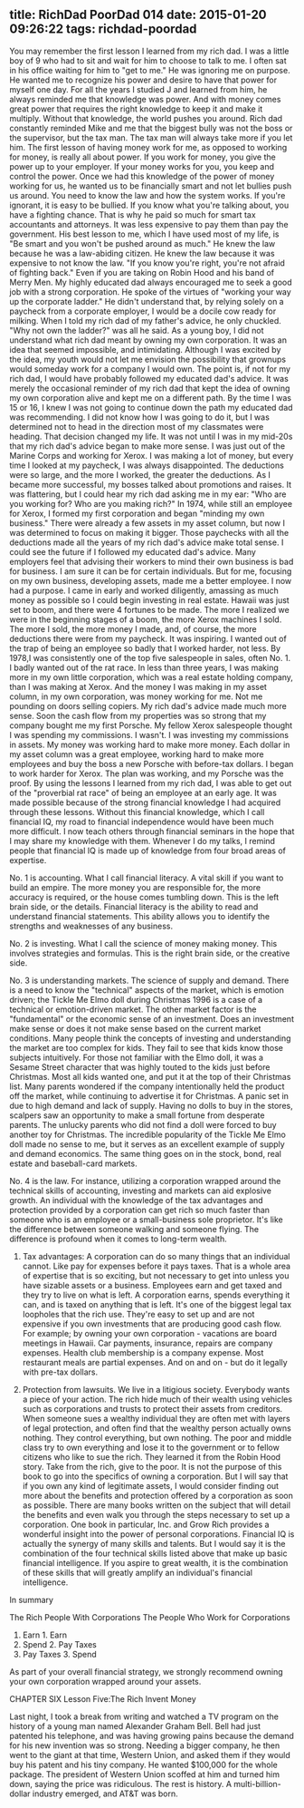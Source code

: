 title: RichDad PoorDad 014
date: 2015-01-20 09:26:22
tags: richdad-poordad
---

You may remember the first lesson I learned from my rich dad. I was a little boy of 9 who had to sit and wait for him to choose to talk to me. I often sat in his office waiting for him to "get to me." He was ignoring me on purpose.  He wanted me to recognize his power and desire to have that power for myself one day. For all the years I studied J and learned from him, he always reminded me that knowledge was power. And with money comes great power that requires the right knowledge to keep it and make it multiply. Without that knowledge, the world pushes you around.  Rich dad constantly reminded Mike and me that the biggest bully was not the boss or the supervisor, but the tax man. The tax man will always take more if you let him.
The first lesson of having money work for me, as opposed to working for money, is really all about power. If you work for money, you give the power up to your employer. If your money works for you, you keep and control the power.
Once we had this knowledge of the power of money working for us, he wanted us to be financially smart and not let bullies push us around. You need to know the law and how the system works. If you're ignorant, it is easy to be bullied. If you know what you're talking about, you have a fighting chance. That is why he paid so much for smart tax accountants and attorneys. It was less expensive to pay them than pay the government. His best lesson to me, which I have used most of my life, is "Be smart and you won't be pushed around as much." He knew the law because he was a law-abiding citizen. He knew the law because it was expensive to not know the law.  "If you know you're right, you're not afraid of fighting back." Even if you are taking on Robin Hood and his band of Merry Men.
My highly educated dad always encouraged me to seek a good job with a strong corporation. He spoke of the virtues of "working your way up the corporate ladder." He didn't understand that, by relying solely on a paycheck from a corporate employer, I would be a docile cow ready for milking.
When I told my rich dad of my father's advice, he only chuckled. "Why not own the ladder?" was all he said.
As a young boy, I did not understand what rich dad meant by owning my own corporation. It was an idea that seemed impossible, and intimidating. Although I was excited by the idea, my youth would not let me envision the possibility that grownups would someday work for a company I would own.
The point is, if not for my rich dad, I would have probably followed my educated dad's advice. It was merely the occasional reminder of my rich dad that kept the idea of owning my own corporation alive and kept me on a different path. By the time I was 15 or 16, I knew I was not going to continue down the path my educated dad was recommending. I did not know how I was going to do it, but I was determined not to head in the direction most of my classmates were heading. That decision changed my life.
It was not until I was in my mid-20s that my rich dad's advice began to make more sense. I was just out of the Marine Corps and working for Xerox. I was making a lot of money, but every time I looked at my paycheck, I was always disappointed. The deductions were so large, and the more I worked, the greater the deductions. As I became more successful, my bosses talked about promotions and raises.  It was flattering, but I could hear my rich dad asking me in my ear: "Who are you working for? Who are you making rich?"
In 1974, while still an employee for Xerox, I formed my first corporation and began "minding my own business." There were already a few assets in my asset column, but now I was determined to focus on making it bigger. Those paychecks with all the deductions made all the years of my rich dad's advice make total sense. I could see the future if I followed my educated dad's advice.
Many employers feel that advising their workers to mind their own business is bad for business. I am sure it can be for certain individuals. But for me, focusing on my own business, developing assets, made me a better employee. I now had a purpose. I came in early and worked diligently, amassing as much money as possible so I could begin investing in real estate.  Hawaii was just set to boom, and there were     4 fortunes to be made. The more I realized we were in the beginning stages of a boom, the more Xerox machines I sold. The more I sold, the more money I made, and, of course, the more deductions there were from my paycheck. It was inspiring. I wanted out of the trap of being an employee so badly that I worked harder, not less. By 1978,I was consistently one of the top five salespeople in sales, often No. 1. I badly wanted out of the rat race.
In less than three years, I was making more in my own little corporation, which was a real estate holding company, than I was making at Xerox. And the money I was making in my asset column, in my own corporation, was money working for me.  Not me pounding on doors selling copiers. My rich dad's advice made much more sense.  Soon the cash flow from my properties was so strong that my company bought me my first Porsche. My fellow Xerox salespeople thought I was spending my commissions. I wasn't. I was investing my commissions in assets.
My money was working hard to make more money.  Each dollar in my asset column was a great employee, working hard to make more employees and buy the boss a new Porsche with before-tax dollars.  I began to work harder for Xerox. The plan was working, and my Porsche was the proof.
By using the lessons I learned from my rich dad, I was able to get out of the "proverbial rat race" of being an employee at an early age. It was made possible because of the strong financial knowledge I had acquired through these lessons. Without this financial knowledge, which I call financial IQ, my road to financial independence would have been much more difficult. I now teach others through financial seminars in the hope that I may share my knowledge with them. Whenever I do my talks, I remind people that financial IQ is made up of knowledge from four broad areas of expertise.

No. 1 is accounting. What I call financial literacy. A vital skill if you want to build an empire. The more money you are responsible for, the more accuracy is required, or the house comes tumbling down. This is the left brain side, or the details. Financial literacy is the ability to read and understand financial statements. This ability allows you to identify the strengths and weaknesses of any business.

No. 2 is investing. What I call the science of money making money. This involves strategies and formulas. This is the right brain side, or the creative side.

No. 3 is understanding markets. The science of supply and demand. There is a need to know the "technical" aspects of the market, which is emotion driven; the Tickle Me Elmo doll during Christmas 1996 is a case of a technical or emotion-driven market. The other market factor is the "fundamental" or the economic sense of an investment. Does an investment make sense or does it not make sense based on the current market conditions.
Many people think the concepts of investing and understanding the market are too complex for kids. They fail to see that kids know those subjects intuitively. For those not familiar with the Elmo doll, it was a Sesame Street character that was highly touted to the kids just before Christmas. Most all kids wanted one, and put it at the top of their Christmas list. Many parents wondered if the company intentionally held the product off the market, while continuing to advertise it for Christmas. A panic set in due to high demand and lack of supply. Having no dolls to buy in the stores, scalpers saw an opportunity to make a small fortune from desperate parents. The unlucky parents who did not find a doll were forced to buy another toy for Christmas. The incredible popularity of the Tickle Me Elmo doll made no sense to me, but it serves as an excellent example of supply and demand economics. The same thing goes on in the stock, bond, real estate and baseball-card markets.

No. 4 is the law. For instance, utilizing a corporation wrapped around the technical skills of accounting, investing and markets can aid explosive growth. An individual with the knowledge of the tax advantages and protection provided by a corporation can get rich so much faster than someone who is an employee or a small-business sole proprietor. It's like the difference between someone walking and someone flying. The difference is profound when it comes to long-term wealth.

1. Tax advantages: A corporation can do so many things that an individual cannot. Like pay for expenses before it pays taxes. That is a whole area of expertise that is so exciting, but not necessary to get into unless you have sizable assets or a business.
Employees earn and get taxed and they try to live on what is left. A corporation earns, spends everything it can, and is taxed on anything that is left. It's one of the biggest legal tax loopholes that the rich use. They're easy to set up and are not expensive if you own investments that are producing good cash flow. For example; by owning your own corporation - vacations are board meetings in Hawaii. Car payments, insurance, repairs are company expenses. Health club membership is a company expense. Most restaurant meals are partial expenses. And on and on - but do it legally with pre-tax dollars.

2. Protection from lawsuits. We live in a litigious society. Everybody wants a piece of your action. The rich hide much of their wealth using vehicles such as corporations and trusts to protect their assets from creditors. When someone sues a wealthy individual they are often met with layers of legal protection, and often find that the wealthy person actually owns nothing. They control everything, but own nothing. The poor and middle class try to own everything and lose it to the government or to fellow citizens who like to sue the rich. They learned it from the Robin Hood story. Take from the rich, give to the poor.
It is not the purpose of this book to go into the specifics of owning a corporation.  But I will say that if you own any kind of legitimate assets, I would consider finding out more about the benefits and protection offered by a corporation as soon as possible. There are many books
written on the subject that will detail the benefits and even walk you through the steps necessary to set up a corporation. One book in particular, Inc. and Grow Rich provides a wonderful insight into the power of personal corporations.
Financial IQ is actually the synergy of many skills and talents. But I would say it is the combination of the four technical skills listed above that make up basic financial intelligence. If you aspire to great wealth, it is the combination of these skills that will greatly amplify an individual's financial intelligence.

In summary

The Rich People With Corporations		The People Who Work for Corporations
1. Earn 					1. Earn
2. Spend 				2. Pay Taxes
3. Pay Taxes 				3. Spend

As part of your overall financial strategy, we strongly recommend owning your own corporation wrapped around your assets.

CHAPTER SIX
Lesson Five:The Rich Invent Money

Last night, I took a break from writing and watched a TV program on the history of a young man named Alexander Graham Bell. Bell had just patented his telephone, and was having growing pains because the demand for his new invention was so strong. Needing a bigger company, he then went to the giant at that time, Western Union, and asked them if they would buy his patent and his tiny company. He wanted $100,000 for the whole package. The president of Western Union scoffed at him and turned him down, saying the price was ridiculous. The rest is history. A multi-billion-dollar industry emerged, and AT&T was born.
